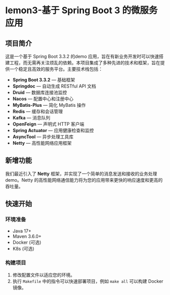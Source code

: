 # lemon3-基于 Spring Boot 3 的微服务应用

## 项目简介

这是一个基于 Spring Boot 3.3.2 的demo 应用，旨在有新业务开发时可以快速搭建工程，而无需再关注烦乱的依赖。本项目集成了多种先进的技术和框架，旨在提供一个稳定且高效的服务平台。主要技术栈包括：

- **Spring Boot 3.3.2** — 基础框架
- **Springdoc** — 自动生成 RESTful API 文档
- **Druid** — 数据库连接池监控
- **Nacos** — 配置中心和注册中心
- **MyBatis-Plus** — 简化 MyBatis 操作
- **Redis** — 缓存和会话管理
- **Kafka** — 消息队列
- **OpenFeign** — 声明式 HTTP 客户端
- **Spring Actuator** — 应用健康检查和监控
- **AsyncTool** — 异步处理工具库
- **Netty** — 高性能网络应用框架

## 新增功能

我们最近引入了 **Netty** 框架，并实现了一个简单的消息发送和接收的业务处理 demo。Netty 的高性能网络通信能力将为您的应用带来更快的响应速度和更高的吞吐量。

## 快速开始

### 环境准备

- Java 17+
- Maven 3.6.0+
- Docker (可选)
- K8s (可选)

### 构建项目

1. 修改配置文件以适应您的环境。
2. 执行 `Makefile` 中的指令可以快速部署项目，例如 `make all` 可以构建 Docker 镜像。